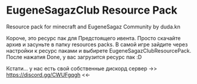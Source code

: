 # EugeneSagazClub Resource Pack

Resource pack for minecraft and EugeneSagaz Community
by duda.kn

Короче, это ресурс пак для Предстоящего ивента.
Просто скачайте архив и засуньте в папку resources packs.
В самой игре зайдите через настройки к ресурс паками и выбирете EugeneSagazClubResourcePack.
После нажатия Done, у вас загрузится ресурс пак :D

Кстати... у нас есть свой собственные дискорд сервер ->> https://discord.gg/CWUFgqgh <<-
